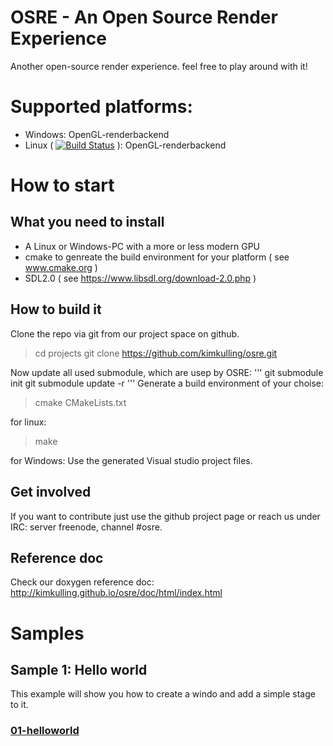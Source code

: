 # OSRE - An Open Source Render Experience
Another open-source render experience. feel free to play around with it!

# Supported platforms:
- Windows: OpenGL-renderbackend
- Linux ( [![Build Status](https://travis-ci.org/kimkulling/osre.png)](https://travis-ci.org/kimkulling/osre) ): OpenGL-renderbackend

# How to start
## What you need to install
- A Linux or Windows-PC with a more or less modern GPU
- cmake to genreate the build environment for your platform ( see www.cmake.org )
- SDL2.0 ( see https://www.libsdl.org/download-2.0.php )

## How to build it
Clone the repo via git from our project space on github.
> cd projects
> git clone https://github.com/kimkulling/osre.git

Now update all used submodule, which are usep by OSRE:
'''
git submodule init
git submodule update -r
'''
Generate a build environment of your choise:
> cmake CMakeLists.txt

for linux:
> make

for Windows: Use the generated Visual studio project files.

## Get involved
If you want to contribute just use the github project page or reach us under IRC:
server freenode, channel #osre.

## Reference doc
Check our doxygen reference doc: http://kimkulling.github.io/osre/doc/html/index.html

# Samples
## Sample 1: Hello world
This example will show you how to create a windo and add a simple stage to it.
### [01-helloworld](https://github.com/kimkulling/osre/blob/master/samples/00_HelloWorld/)
